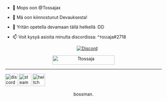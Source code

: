 - 👋 Mops oon @Tossajax
- 👀 Mä oon kiinnostunut Devauksesta!
- 🌱 Yritän opetella devamaan tällä hetkellä :DD
- 📫 Voit kysyä asioita minulta discordissa: ^ᴛoꜱꜱaja#2718


  
  <p align="center">
    <a href="https://discordapp.com/users/709015407381708903" target="blank_">
        <img alt="Discord" src="https://img.shields.io/badge/Discord-tossaja%232718-404040?style=for-the-badge&logo=discord&logoColor=000&logoWidth=20?color=000'">
    </a>
    <a href="https://dsg.gg/edgerp" target="blank_">
   </a>
</p>
 
<div align="center">
    <img width="200" height="30" src="https://komarev.com/ghpvc/?username=tossajaxp&style=flat-square&color=404040" alt="Ttossaja" />
</div>

<hr />
<div aling="center">
    

[<img src='https://cdn.jsdelivr.net/npm/simple-icons@3.0.1/icons/discord.svg' alt='discord' height='40'>](https://discordapp.com/users/709015407381708903)  [<img src='https://cdn.jsdelivr.net/npm/simple-icons@3.0.1/icons/steam.svg' alt='steam' height='40'>](https://steamcommunity.com/profiles/76561199056120199/)  [<img src='https://cdn.jsdelivr.net/npm/simple-icons@3.0.1/icons/twitch.svg' alt='twitch' height='40'>](https://www.twitch.tv/Tossukkka) 
  
  <p align="center">
    bossman.
